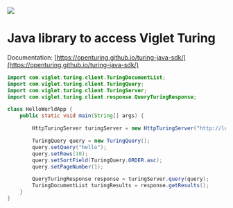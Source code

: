 
[![](https://jitpack.io/v/openturing/turing-java-sdk.svg)](https://jitpack.io/#openturing/turing-java-sdk)

# Java library to access Viglet Turing


Documentation: [https://openturing.github.io/turing-java-sdk/](https://openturing.github.io/turing-java-sdk/)

```java
import com.viglet.turing.client.TuringDocumentList;
import com.viglet.turing.client.TuringQuery;
import com.viglet.turing.client.TuringServer;
import com.viglet.turing.client.response.QueryTuringResponse;

class HelloWorldApp {
	public static void main(String[] args) {

		HttpTuringServer turingServer = new HttpTuringServer("http://localhost:2700/api/sn/Sample");

		TuringQuery query = new TuringQuery();
		query.setQuery("hello");
		query.setRows(10);
		query.setSortField(TuringQuery.ORDER.asc);
		query.setPageNumber(1);

		QueryTuringResponse response = turingServer.query(query);
		TuringDocumentList turingResults = response.getResults();
	}
}	
```